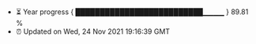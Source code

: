 - ⏳ Year progress { ██████████████████████████▁▁▁▁ } 89.81 %
- ⏰ Updated on Wed, 24 Nov 2021 19:16:39 GMT

